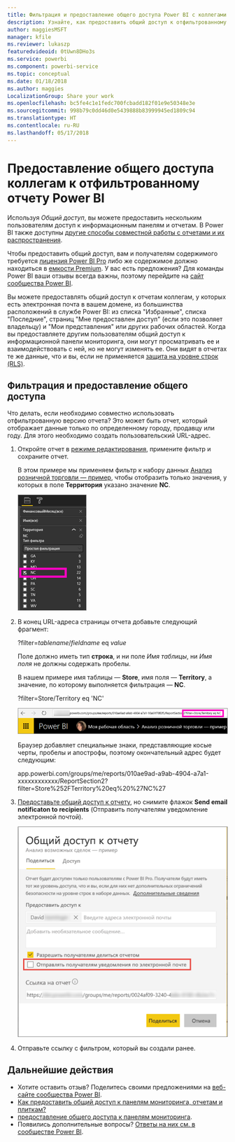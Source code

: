 ```yaml
---
title: Фильтрация и предоставление общего доступа Power BI с коллегами
description: Узнайте, как предоставить общий доступ к отфильтрованному отчету Power BI коллегам в организации.
author: maggiesMSFT
manager: kfile
ms.reviewer: lukaszp
featuredvideoid: 0tUwn8DHo3s
ms.service: powerbi
ms.component: powerbi-service
ms.topic: conceptual
ms.date: 01/18/2018
ms.author: maggies
LocalizationGroup: Share your work
ms.openlocfilehash: bc5fe4c1e1fedc700fcbadd182f01e9e50348e3e
ms.sourcegitcommit: 998b79c0dd46d0e5439888b83999945ed1809c94
ms.translationtype: HT
ms.contentlocale: ru-RU
ms.lasthandoff: 05/17/2018
---
```

# <a name="share-a-filtered-power-bi-report-with-your-coworkers"></a>Предоставление общего доступа коллегам к отфильтрованному отчету Power BI
Используя *Общий доступ*, вы можете предоставить нескольким пользователям доступ к информационным панелям и отчетам. В Power BI также доступны [другие способы совместной работы с отчетами и их распространения](service-how-to-collaborate-distribute-dashboards-reports.md).

Чтобы предоставить общий доступ, вам и получателям содержимого требуется [лицензия Power BI Pro](service-free-vs-pro.md) либо же содержимое должно находиться в [емкости Premium](service-premium.md). У вас есть предложения? Для команды Power BI ваши отзывы всегда важны, поэтому перейдите на [сайт сообщества Power BI](https://community.powerbi.com/).

Вы можете предоставлять общий доступ к отчетам коллегам, у которых есть электронная почта в вашем домене, из большинства расположений в службе Power BI: из списка "Избранные", списка "Последние", страниц "Мне предоставлен доступ" (если это позволяет владельцу) и "Мои представления" или других рабочих областей. Когда вы предоставляете другим пользователям общий доступ к информационной панели мониторинга, они могут просматривать ее и взаимодействовать с ней, но не могут изменять ее. Они видят в отчетах те же данные, что и вы, если не применяется [защита на уровне строк (RLS)](service-admin-rls.md). 

## <a name="filter-and-share-a-report"></a>Фильтрация и предоставление общего доступа
Что делать, если необходимо совместно использовать отфильтрованную версию отчета? Это может быть отчет, который отображает данные только по определенному городу, продавцу или году. Для этого необходимо создать пользовательский URL-адрес.

1. Откройте отчет в [режиме редактирования](service-reading-view-and-editing-view.md), примените фильтр и сохраните отчет.
   
   В этом примере мы применяем фильтр к набору данных [Анализ розничной торговли — пример](sample-tutorial-connect-to-the-samples.md), чтобы отобразить только значения, у которых в поле **Территория** указано значение **NC**.
   
   ![Панель "Фильтр отчета"](media/service-share-reports/power-bi-filter-report2.png)
2. В конец URL-адреса страницы отчета добавьте следующий фрагмент:
   
   ?filter=*tablename*/*fieldname* eq *value*
   
    Поле должно иметь тип **строка**, и ни поле *Имя таблицы*, ни *Имя поля* не должны содержать пробелы.
   
   В нашем примере имя таблицы — **Store**, имя поля — **Territory**, а значение, по которому выполняется фильтрация — **NC**.
   
    ?filter=Store/Territory eq 'NC'
   
   ![URL-адрес отфильтрованного отчета](media/service-share-reports/power-bi-filter-url3.png)
   
   Браузер добавляет специальные знаки, представляющие косые черты, пробелы и апострофы, поэтому окончательный адрес будет следующим:
   
   app.powerbi.com/groups/me/reports/010ae9ad-a9ab-4904-a7a1-xxxxxxxxxxxx/ReportSection2?filter=Store%252FTerritory%20eq%20%27NC%27

3. [Предоставьте общий доступ к отчету](service-share-dashboards.md), но снимите флажок **Send email notificaton to recipients** (Отправить получателям уведомление электронной почтой). 

    ![Диалоговое окно предоставления общего доступа](media/service-share-reports/power-bi-share-report-dialog.png)

4. Отправьте ссылку с фильтром, который вы создали ранее.

## <a name="next-steps"></a>Дальнейшие действия
* Хотите оставить отзыв? Поделитесь своими предложениями на [веб-сайте сообщества Power BI](https://community.powerbi.com/).
* [Как предоставить общий доступ к панелям мониторинга, отчетам и плиткам?](service-how-to-collaborate-distribute-dashboards-reports.md)
* [предоставление общего доступа к панелям мониторинга](service-share-dashboards.md).
* Появились дополнительные вопросы? [Ответы на них см. в сообществе Power BI](http://community.powerbi.com/).

